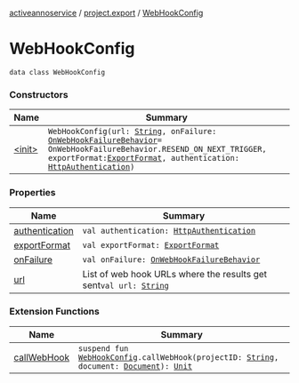 [activeannoservice](../../index.md) / [project.export](../index.md) / [WebHookConfig](./index.md)

# WebHookConfig

`data class WebHookConfig`

### Constructors

| Name | Summary |
|---|---|
| [&lt;init&gt;](-init-.md) | `WebHookConfig(url: `[`String`](https://kotlinlang.org/api/latest/jvm/stdlib/kotlin/-string/index.html)`, onFailure: `[`OnWebHookFailureBehavior`](../-on-web-hook-failure-behavior/index.md)` = OnWebHookFailureBehavior.RESEND_ON_NEXT_TRIGGER, exportFormat: `[`ExportFormat`](../-export-format/index.md)`, authentication: `[`HttpAuthentication`](../../common/-http-authentication/index.md)`)` |

### Properties

| Name | Summary |
|---|---|
| [authentication](authentication.md) | `val authentication: `[`HttpAuthentication`](../../common/-http-authentication/index.md) |
| [exportFormat](export-format.md) | `val exportFormat: `[`ExportFormat`](../-export-format/index.md) |
| [onFailure](on-failure.md) | `val onFailure: `[`OnWebHookFailureBehavior`](../-on-web-hook-failure-behavior/index.md) |
| [url](url.md) | List of web hook URLs where the results get sent`val url: `[`String`](https://kotlinlang.org/api/latest/jvm/stdlib/kotlin/-string/index.html) |

### Extension Functions

| Name | Summary |
|---|---|
| [callWebHook](../call-web-hook.md) | `suspend fun `[`WebHookConfig`](./index.md)`.callWebHook(projectID: `[`String`](https://kotlinlang.org/api/latest/jvm/stdlib/kotlin/-string/index.html)`, document: `[`Document`](../../document/-document/index.md)`): `[`Unit`](https://kotlinlang.org/api/latest/jvm/stdlib/kotlin/-unit/index.html) |

